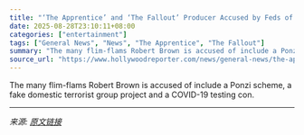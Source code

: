 ```yaml
---
title: "‘The Apprentice’ and ‘The Fallout’ Producer Accused by Feds of Scamming $12 Million"
date: 2025-08-28T23:10:11+08:00
categories: ["entertainment"]
tags: ["General News", "News", "The Apprentice", "The Fallout"]
summary: "The many flim-flams Robert Brown is accused of include a Ponzi scheme, a fake domestic terrorist group project and a COVID-19 testing con."
source_url: "https://www.hollywoodreporter.com/news/general-news/the-apprentice-the-fallout-producer-accused-12-million-scam-1236356235/"
---
```


The many flim-flams Robert Brown is accused of include a Ponzi scheme, a fake domestic terrorist group project and a COVID-19 testing con.

---

*来源: [原文链接](https://www.hollywoodreporter.com/news/general-news/the-apprentice-the-fallout-producer-accused-12-million-scam-1236356235/)*
